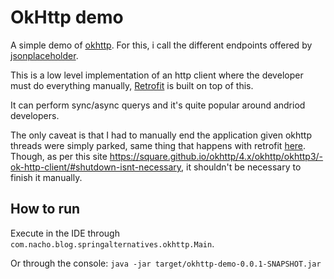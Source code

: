 # OkHttp demo

A simple demo of [okhttp](https://square.github.io/okhttp/). For this, i call the different endpoints offered by [jsonplaceholder](https://jsonplaceholder.typicode.com/guide/).

This is a low level implementation of an http client where the developer must do everything manually, [Retrofit](https://square.github.io/retrofit/) is built on top of this.

It can perform sync/async querys and it's quite popular around andriod developers.

The only caveat is that I had to manually end the application given okhttp threads were simply parked, same thing that happens with retrofit [here](https://github.com/nacho270/spring-alternatives/tree/master/rest-templates/retrofit-demo).
Though, as per this site https://square.github.io/okhttp/4.x/okhttp/okhttp3/-ok-http-client/#shutdown-isnt-necessary, it shouldn't be necessary to finish it manually.

## How to run

Execute in the IDE through `com.nacho.blog.springalternatives.okhttp.Main`. 

Or through the console: `java -jar target/okhttp-demo-0.0.1-SNAPSHOT.jar`

